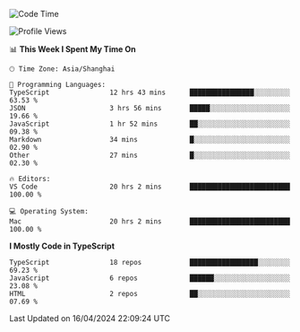 <!--START_SECTION:waka-->
![Code Time](http://img.shields.io/badge/Code%20Time-5%2C961%20hrs%2027%20mins-blue)

![Profile Views](http://img.shields.io/badge/Profile%20Views-1-blue)

📊 **This Week I Spent My Time On** 

```text
🕑︎ Time Zone: Asia/Shanghai

💬 Programming Languages: 
TypeScript               12 hrs 43 mins      ████████████████░░░░░░░░░   63.53 % 
JSON                     3 hrs 56 mins       █████░░░░░░░░░░░░░░░░░░░░   19.66 % 
JavaScript               1 hr 52 mins        ██░░░░░░░░░░░░░░░░░░░░░░░   09.38 % 
Markdown                 34 mins             █░░░░░░░░░░░░░░░░░░░░░░░░   02.90 % 
Other                    27 mins             █░░░░░░░░░░░░░░░░░░░░░░░░   02.30 % 

🔥 Editors: 
VS Code                  20 hrs 2 mins       █████████████████████████   100.00 % 

💻 Operating System: 
Mac                      20 hrs 2 mins       █████████████████████████   100.00 % 
```

**I Mostly Code in TypeScript** 

```text
TypeScript               18 repos            █████████████████░░░░░░░░   69.23 % 
JavaScript               6 repos             ██████░░░░░░░░░░░░░░░░░░░   23.08 % 
HTML                     2 repos             ██░░░░░░░░░░░░░░░░░░░░░░░   07.69 % 
```




 Last Updated on 16/04/2024 22:09:24 UTC
<!--END_SECTION:waka-->
